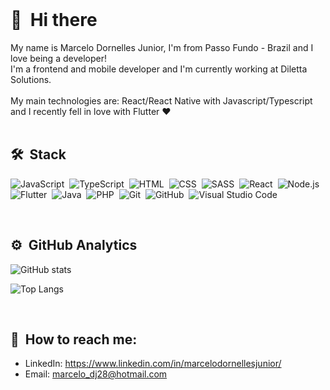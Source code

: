 <br>

# 👋 &nbsp;Hi there

My name is Marcelo Dornelles Junior, I'm from Passo Fundo - Brazil and I love being a developer!<br>
I'm a frontend and mobile developer and I'm currently working at Diletta Solutions.<br><br>
My main technologies are: React/React Native with Javascript/Typescript and I recently fell in love with Flutter ❤️<br><br>

## 🛠️ &nbsp;Stack

![JavaScript](https://img.shields.io/badge/-JavaScript-05122A?style=flat&logo=javascript)&nbsp;
![TypeScript](https://img.shields.io/badge/-TypeScript-05122A?style=flat&logo=typescript)&nbsp;
![HTML](https://img.shields.io/badge/-HTML-05122A?style=flat&logo=HTML5)&nbsp;
![CSS](https://img.shields.io/badge/-CSS-05122A?style=flat&logo=CSS3)&nbsp;
![SASS](https://img.shields.io/badge/-SASS-05122A?style=flat&logo=sass)&nbsp;
![React](https://img.shields.io/badge/-React-05122A?style=flat&logo=react)&nbsp;
![Node.js](https://img.shields.io/badge/-Node-05122A?style=flat&logo=node.js)&nbsp;
![Flutter](https://img.shields.io/badge/-Flutter-05122A?style=flat&logo=flutter&logoColor=59B7F0)&nbsp;
![Java](https://img.shields.io/badge/-Java-05122A?style=flat&logo=java)&nbsp;
![PHP](https://img.shields.io/badge/-PHP-05122A?style=flat&logo=php)&nbsp;
![Git](https://img.shields.io/badge/-Git-05122A?style=flat&logo=git)&nbsp;
![GitHub](https://img.shields.io/badge/-GitHub-05122A?style=flat&logo=github)&nbsp;
![Visual Studio Code](https://img.shields.io/badge/-Visual&nbsp;Studio&nbsp;Code-05122A?style=flat&logo=visual-studio-code&logoColor=007ACC)&nbsp;

<br>

## ⚙️ &nbsp;GitHub Analytics

![GitHub stats](https://github-readme-stats.vercel.app/api?username=MarceloDJunior&show_icons=true&theme=dracula)

![Top Langs](https://github-readme-stats.vercel.app/api/top-langs/?username=MarceloDJunior&exclude_repo=google-api-php-client,OpenPortfolio,SimplifyProject,AgendaHorarios&layout=compact&theme=dracula)

<br>

## 🔗 &nbsp;How to reach me:
- LinkedIn: <a href="https://www.linkedin.com/in/marcelodornellesjunior/">https://www.linkedin.com/in/marcelodornellesjunior/</a><br>
- Email: marcelo_dj28@hotmail.com<br>
